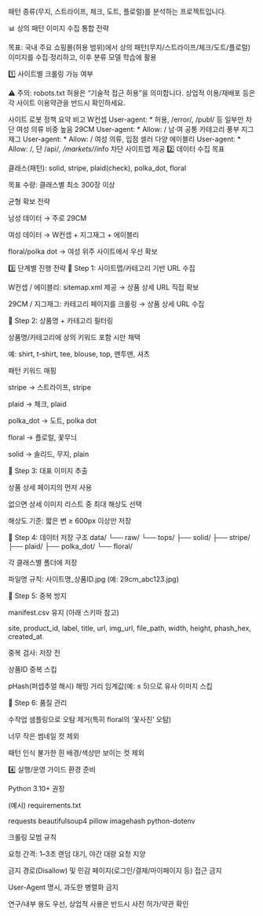 패턴 종류(무지, 스트라이프, 체크, 도트, 플로럴)를 분석하는 프로젝트입니다.


📊 상의 패턴 이미지 수집 통합 전략

목표: 국내 주요 쇼핑몰(허용 범위)에서 상의 패턴(무지/스트라이프/체크/도트/플로럴) 이미지를 수집·정리하고, 이후 분류 모델 학습에 활용

1️⃣ 사이트별 크롤링 가능 여부

⚠️ 주의: robots.txt 허용은 “기술적 접근 허용”을 의미합니다. 상업적 이용/재배포 등은 각 사이트 이용약관을 반드시 확인하세요.

사이트	로봇 정책 요약	비고
W컨셉	User-agent: * 허용, /error/, /publ/ 등 일부만 차단	여성 의류 비중 높음
29CM	User-agent: * Allow: /	남·여 공통 카테고리 풍부
지그재그	User-agent: * Allow: /	여성 의류, 입점 셀러 다양
에이블리	User-agent: * Allow: /, 단 /api/*, /markets/*/info 차단	사이트맵 제공
2️⃣ 데이터 수집 목표

클래스(패턴): solid, stripe, plaid(check), polka_dot, floral

목표 수량: 클래스별 최소 300장 이상

균형 확보 전략

남성 데이터 → 주로 29CM

여성 데이터 → W컨셉 + 지그재그 + 에이블리

floral/polka dot → 여성 위주 사이트에서 우선 확보

3️⃣ 단계별 진행 전략
📍 Step 1: 사이트맵/카테고리 기반 URL 수집

W컨셉 / 에이블리: sitemap.xml 제공 → 상품 상세 URL 직접 확보

29CM / 지그재그: 카테고리 페이지를 크롤링 → 상품 상세 URL 수집

📍 Step 2: 상품명 + 카테고리 필터링

상품명/카테고리에 상의 키워드 포함 시만 채택

예: shirt, t-shirt, tee, blouse, top, 맨투맨, 셔츠

패턴 키워드 매핑

stripe → 스트라이프, stripe

plaid → 체크, plaid

polka_dot → 도트, polka dot

floral → 플로럴, 꽃무늬

solid → 솔리드, 무지, plain

📍 Step 3: 대표 이미지 추출

상품 상세 페이지의 <meta property="og:image"> 먼저 사용

없으면 상세 이미지 리스트 중 최대 해상도 선택

해상도 기준: 짧은 변 ≥ 600px 이상만 저장

📍 Step 4: 데이터 저장 구조
data/
└── raw/
    └── tops/
        ├── solid/
        ├── stripe/
        ├── plaid/
        ├── polka_dot/
        └── floral/


각 클래스별 폴더에 저장

파일명 규칙: 사이트명_상품ID.jpg (예: 29cm_abc123.jpg)

📍 Step 5: 중복 방지

manifest.csv 유지 (아래 스키마 참고)

site, product_id, label, title, url, img_url, file_path, width, height, phash_hex, created_at

중복 검사: 저장 전

상품ID 중복 스킵

pHash(퍼셉추얼 해시) 해밍 거리 임계값(예: ≤ 5)으로 유사 이미지 스킵

📍 Step 6: 품질 관리

수작업 샘플링으로 오탐 제거(특히 floral의 ‘꽃사진’ 오탐)

너무 작은 썸네일 컷 제외

패턴 인식 불가한 흰 배경/색상만 보이는 컷 제외

4️⃣ 실행/운영 가이드
환경 준비

Python 3.10+ 권장

(예시) requirements.txt

requests
beautifulsoup4
pillow
imagehash
python-dotenv

크롤링 모범 규칙

요청 간격: 1–3초 랜덤 대기, 야간 대량 요청 지양

금지 경로(Disallow) 및 민감 페이지(로그인/결제/마이페이지 등) 접근 금지

User-Agent 명시, 과도한 병렬화 금지

연구/내부 용도 우선, 상업적 사용은 반드시 사전 허가/약관 확인